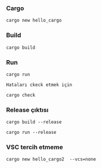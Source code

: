 ### Cargo
```
cargo new hello_cargo
```

### Build
```
cargo build
```

### Run
```
cargo run

Hataları ckeck etmek için

cargo check
```

### Release çıktısı
```
cargo build --release

cargo run --release
```

### VSC tercih etmeme
```
cargo new hello_cargo2  --vcs=none
```